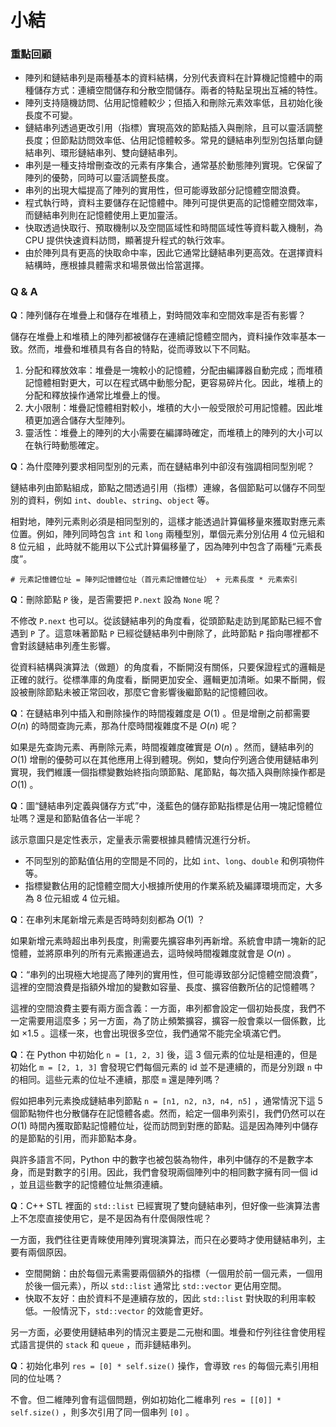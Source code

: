 # 小結

### 重點回顧

- 陣列和鏈結串列是兩種基本的資料結構，分別代表資料在計算機記憶體中的兩種儲存方式：連續空間儲存和分散空間儲存。兩者的特點呈現出互補的特性。
- 陣列支持隨機訪問、佔用記憶體較少；但插入和刪除元素效率低，且初始化後長度不可變。
- 鏈結串列透過更改引用（指標）實現高效的節點插入與刪除，且可以靈活調整長度；但節點訪問效率低、佔用記憶體較多。常見的鏈結串列型別包括單向鏈結串列、環形鏈結串列、雙向鏈結串列。
- 串列是一種支持增刪查改的元素有序集合，通常基於動態陣列實現。它保留了陣列的優勢，同時可以靈活調整長度。
- 串列的出現大幅提高了陣列的實用性，但可能導致部分記憶體空間浪費。
- 程式執行時，資料主要儲存在記憶體中。陣列可提供更高的記憶體空間效率，而鏈結串列則在記憶體使用上更加靈活。
- 快取透過快取行、預取機制以及空間區域性和時間區域性等資料載入機制，為 CPU 提供快速資料訪問，顯著提升程式的執行效率。
- 由於陣列具有更高的快取命中率，因此它通常比鏈結串列更高效。在選擇資料結構時，應根據具體需求和場景做出恰當選擇。

### Q & A

**Q**：陣列儲存在堆疊上和儲存在堆積上，對時間效率和空間效率是否有影響？

儲存在堆疊上和堆積上的陣列都被儲存在連續記憶體空間內，資料操作效率基本一致。然而，堆疊和堆積具有各自的特點，從而導致以下不同點。

1. 分配和釋放效率：堆疊是一塊較小的記憶體，分配由編譯器自動完成；而堆積記憶體相對更大，可以在程式碼中動態分配，更容易碎片化。因此，堆積上的分配和釋放操作通常比堆疊上的慢。
2. 大小限制：堆疊記憶體相對較小，堆積的大小一般受限於可用記憶體。因此堆積更加適合儲存大型陣列。
3. 靈活性：堆疊上的陣列的大小需要在編譯時確定，而堆積上的陣列的大小可以在執行時動態確定。

**Q**：為什麼陣列要求相同型別的元素，而在鏈結串列中卻沒有強調相同型別呢？

鏈結串列由節點組成，節點之間透過引用（指標）連線，各個節點可以儲存不同型別的資料，例如 `int`、`double`、`string`、`object` 等。

相對地，陣列元素則必須是相同型別的，這樣才能透過計算偏移量來獲取對應元素位置。例如，陣列同時包含 `int` 和 `long` 兩種型別，單個元素分別佔用 4 位元組和 8 位元組 ，此時就不能用以下公式計算偏移量了，因為陣列中包含了兩種“元素長度”。

```shell
# 元素記憶體位址 = 陣列記憶體位址（首元素記憶體位址） + 元素長度 * 元素索引
```

**Q**：刪除節點 `P` 後，是否需要把 `P.next` 設為 `None` 呢？

不修改 `P.next` 也可以。從該鏈結串列的角度看，從頭節點走訪到尾節點已經不會遇到 `P` 了。這意味著節點 `P` 已經從鏈結串列中刪除了，此時節點 `P` 指向哪裡都不會對該鏈結串列產生影響。

從資料結構與演算法（做題）的角度看，不斷開沒有關係，只要保證程式的邏輯是正確的就行。從標準庫的角度看，斷開更加安全、邏輯更加清晰。如果不斷開，假設被刪除節點未被正常回收，那麼它會影響後繼節點的記憶體回收。

**Q**：在鏈結串列中插入和刪除操作的時間複雜度是 $O(1)$ 。但是增刪之前都需要 $O(n)$ 的時間查詢元素，那為什麼時間複雜度不是 $O(n)$ 呢？

如果是先查詢元素、再刪除元素，時間複雜度確實是 $O(n)$ 。然而，鏈結串列的 $O(1)$ 增刪的優勢可以在其他應用上得到體現。例如，雙向佇列適合使用鏈結串列實現，我們維護一個指標變數始終指向頭節點、尾節點，每次插入與刪除操作都是 $O(1)$ 。

**Q**：圖“鏈結串列定義與儲存方式”中，淺藍色的儲存節點指標是佔用一塊記憶體位址嗎？還是和節點值各佔一半呢？

該示意圖只是定性表示，定量表示需要根據具體情況進行分析。

- 不同型別的節點值佔用的空間是不同的，比如 `int`、`long`、`double` 和例項物件等。
- 指標變數佔用的記憶體空間大小根據所使用的作業系統及編譯環境而定，大多為 8 位元組或 4 位元組。

**Q**：在串列末尾新增元素是否時時刻刻都為 $O(1)$ ？

如果新增元素時超出串列長度，則需要先擴容串列再新增。系統會申請一塊新的記憶體，並將原串列的所有元素搬運過去，這時候時間複雜度就會是 $O(n)$ 。

**Q**：“串列的出現極大地提高了陣列的實用性，但可能導致部分記憶體空間浪費”，這裡的空間浪費是指額外增加的變數如容量、長度、擴容倍數所佔的記憶體嗎？

這裡的空間浪費主要有兩方面含義：一方面，串列都會設定一個初始長度，我們不一定需要用這麼多；另一方面，為了防止頻繁擴容，擴容一般會乘以一個係數，比如 $\times 1.5$ 。這樣一來，也會出現很多空位，我們通常不能完全填滿它們。

**Q**：在 Python 中初始化 `n = [1, 2, 3]` 後，這 3 個元素的位址是相連的，但是初始化 `m = [2, 1, 3]` 會發現它們每個元素的 id 並不是連續的，而是分別跟 `n` 中的相同。這些元素的位址不連續，那麼 `m` 還是陣列嗎？

假如把串列元素換成鏈結串列節點 `n = [n1, n2, n3, n4, n5]` ，通常情況下這 5 個節點物件也分散儲存在記憶體各處。然而，給定一個串列索引，我們仍然可以在 $O(1)$ 時間內獲取節點記憶體位址，從而訪問到對應的節點。這是因為陣列中儲存的是節點的引用，而非節點本身。

與許多語言不同，Python 中的數字也被包裝為物件，串列中儲存的不是數字本身，而是對數字的引用。因此，我們會發現兩個陣列中的相同數字擁有同一個 id ，並且這些數字的記憶體位址無須連續。

**Q**：C++ STL 裡面的 `std::list` 已經實現了雙向鏈結串列，但好像一些演算法書上不怎麼直接使用它，是不是因為有什麼侷限性呢？

一方面，我們往往更青睞使用陣列實現演算法，而只在必要時才使用鏈結串列，主要有兩個原因。

- 空間開銷：由於每個元素需要兩個額外的指標（一個用於前一個元素，一個用於後一個元素），所以 `std::list` 通常比 `std::vector` 更佔用空間。
- 快取不友好：由於資料不是連續存放的，因此 `std::list` 對快取的利用率較低。一般情況下，`std::vector` 的效能會更好。

另一方面，必要使用鏈結串列的情況主要是二元樹和圖。堆疊和佇列往往會使用程式語言提供的 `stack` 和 `queue` ，而非鏈結串列。

**Q**：初始化串列 `res = [0] * self.size()` 操作，會導致 `res` 的每個元素引用相同的位址嗎？

不會。但二維陣列會有這個問題，例如初始化二維串列 `res = [[0]] * self.size()` ，則多次引用了同一個串列 `[0]` 。
